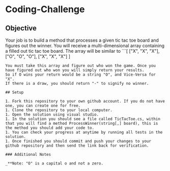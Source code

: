 # Coding-Challenge

## Objective

Your job is to build a method that processes a given tic tac toe board and figures out the winner.
You will receive a multi-dimensional array containing a filled out tic tac toe board.
The array will be similar to
    ```[
        ["X", "X", "X"],
        ["O", "O", "O"],
        ["X", "X", "X"]
    ]
```
You must take this array and figure out who won the game. Once you have figured out who won you will simply return your results.
So if O wins your return would be a string "O", and Vice-Versa for "X".
If there is a draw, you should return "-" to signify no winner.

## Setup

1. Fork this repository to your own github account. If you do not have one, you can create one for free.
1. Clone the repository to your local computer.
1. Open the solution using visual studio.
1. In the solution you should see a file called TicTacToe.cs, within that you will find a method ProcessWinner(string[,] board), this is the method you should add your code to.
1. You can check your progress at anytime by running all tests in the solution.
1. Once finished you should commit and push your changes to your github repository and then send the link back for verification.

### Additional Notes

_**Note: "O" is a capital o and not a zero.
